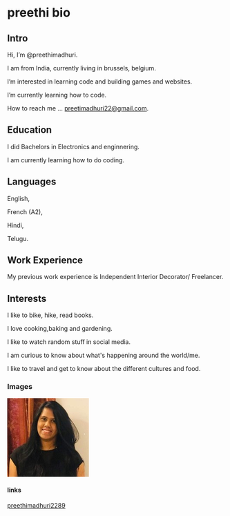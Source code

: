 # preethi bio

## Intro

Hi, I’m @preethimadhuri.

 I am from India, currently living in brussels, belgium.

 I’m interested in learning code and building games and websites.

I’m currently learning how to code.

 How to reach me ... preetimadhuri22@gmail.com.

## Education

 I did  Bachelors in Electronics and enginnering.

 I am  currently learning how to do coding.

## Languages

   English,

   French (A2),

   Hindi,

   Telugu.

## Work Experience

My previous work experience is Independent Interior Decorator/ Freelancer.

## Interests

I like to bike, hike, read books.

I love cooking,baking and gardening.

I like to watch random stuff  in social media.

I am curious to know about what's happening around the world/me.

I like to travel and get to know about the different cultures and food.

### Images

![hyf](./img/Preethi.jpg)

#### links

[preethimadhuri2289](https://github.com/preethimadhuri2289)
